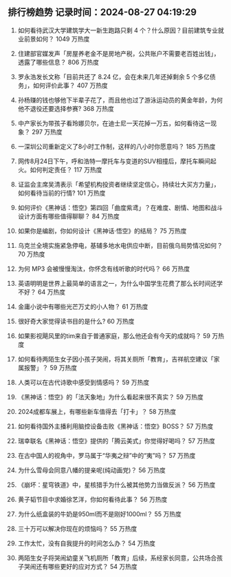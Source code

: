 
## 排行榜趋势 记录时间：2024-08-27 04:19:29
  
  1. 如何看待武汉大学建筑学大一新生跑路只剩 4 个？什么原因？目前建筑专业就业前景如何？ 1049 万热度
    
  2. 住建部官媒发声「房屋养老金不是房地产税，公共账户不需要老百姓出钱」，透露了哪些信息？ 806 万热度
    
  3. 罗永浩发长文称「目前共还了 8.24 亿，会在未来几年还掉剩余 5 个多亿债务」，如何评价此事？ 407 万热度
    
  4. 孙杨赚的钱也够他下半辈子花了，而且他也过了游泳运动员的黄金年龄，为何他不退役还要选择参赛? 368 万热度
    
  5. 中产家长为带孩子看玲娜贝尔，在迪士尼一天花掉一万五，如何看待这一现象？ 297 万热度
    
  6. 一深圳公司重新定义了8小时工作制，这样的八小时你愿意吗？ 185 万热度
    
  7. 网传8月24日下午，呼和浩特一摩托车与变道的SUV相撞后，摩托车瞬间起火。如何判定责任？ 117 万热度
    
  8. 证监会主席吴清表示「希望机构投资者继续坚定信心，持续壮大买方力量」，如何看待当前的行情? 101 万热度
    
  9. 如何评价《黑神话：悟空》第四回「曲度紫鸢」？在难度、剧情、地图和战斗设计方面有哪些值得聊聊？ 84 万热度
    
  10. 如果你是编剧，你如何设计《黑神话·悟空》的结局？ 75 万热度
    
  11. 乌克兰全境实施紧急停电，基辅多地水电供应中断，目前俄乌局势情况如何？ 70 万热度
    
  12. 为何 MP3 会被慢慢淘汰，你怀念有线听歌的时代吗？ 66 万热度
    
  13. 英语明明是世界上最简单的语言之一，为什么中国学生花费了那么长时间还学不好？ 64 万热度
    
  14. 金庸小说中有哪些光芒万丈的小人物？ 61 万热度
    
  15. 很好奇大家觉得读书目的是什么? 60 万热度
    
  16. 如果影视飓风里的tim来自于普通家庭，那么他还会有今天的成就吗？ 59 万热度
    
  17. 如何看待两陌生女子因小孩子哭闹，将其关厕所「教育」，吉祥航空建议「家属报警」？ 59 万热度
    
  18. 人类可以在古代诗歌中感受到情感吗？ 59 万热度
    
  19. 《黑神话：悟空》的「法天象地」为什么看起来很不真实？ 59 万热度
    
  20. 2024成都车展上，有哪些新车值得去「打卡」？ 58 万热度
    
  21. 如何看待国外主播利用脑控设备击败《黑神话：悟空》BOSS？ 57 万热度
    
  22. 瑞幸联名《黑神话：悟空》提供的「腾云美式」你觉得好喝吗？ 57 万热度
    
  23. 在古中国人的视角中，罗马属于“华夷之辩”中的“夷”吗？ 57 万热度
    
  24. 为什么雪母会同意八幡的提亲呢(纯动画党)？ 56 万热度
    
  25. 《崩坏：星穹铁道》中，星核猎手为什么被其他势力当做反派？ 56 万热度
    
  26. 黄子韬节目中求婚徐艺洋，你如何看待此事？ 56 万热度
    
  27. 为什么纸盒装的牛奶是950ml而不是刚好1000ml？ 55 万热度
    
  28. 三十万可以解决你现在的烦恼吗？ 55 万热度
    
  29. 工作太忙，没有自我提升的时间怎么办？ 54 万热度
    
  30. 两陌生女子将哭闹幼童关飞机厕所「教育」后续，系经家长同意，公共场合孩子哭闹还有哪些更好的应对方式？ 54 万热度
    